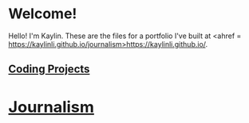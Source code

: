# Welcome!

Hello! I'm Kaylin. These are the files for a portfolio I've built at <ahref = https://kaylinli.github.io/journalism>https://kaylinli.github.io/.

<h2><a href="https://kaylinli.github.io/projects">Coding Projects<h2>

<h2><a href="https://kaylinli.github.io/journalism">Journalism</a><h2>
